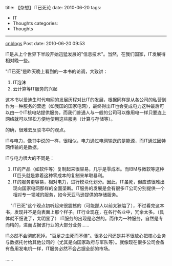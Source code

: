 title: 【杂想】IT已死论
date: 2010-06-20
tags:
  - IT
  - Thoughts
categories:
  - Thoughts
---

[cnblogs](http://www.cnblogs.com/pcy0/archive/2010/06/20/1761226.html) Post date: 2010-06-20 09:53

IT是从上个世界下半段开始迅猛发展的"信息技术"。当然，在我们国家，IT发展得相对晚一些。

"IT已死"是昨天晚上看到的一本书的论调，大致讲：

1.  IT泡沫
2.  云计算等IT服务的兴起

这本书以爱迪生时代电网的发展历程对比IT的发展，根据同样是从各公司的私营到作为一种服务的营运（如我国的国家电网），最终得出IT也会变成电力这种最后可以由一个IT核电站提供服务，而我们普通人与一般的公司可以像用电一样只要连上网络就可以轻松方便地使用这些服务（计算与存储等）。

的确，很难去反驳书中的观点。

IT与电力，像书中说的一样，很相似，电力通过电网输送的是能源，而IT通过因特网传输的是数据。

IT与电力很大的不同是：

1.  IT的产品（如软件等）复制起来很容易，几乎是零成本。而IBM与微软等这种IT巨头就是靠着这种零成本的复制来牟取暴利。
2.  IT的服务更容易，相对电力，进行模块化划分。因此，IT虽死，但应该很难出现向国家电网那样的全面垄断。IT服务的发展是会有很多IT公司分别提供一个相对专一领域的服务，如今天亚马逊提供的存储服务。

    "IT已死"这个观点初听起来很震撼的（可能鄙人以前太狭隘了），不过看完这本书，发现并不是向表面上那个样子。IT行业现在，在各行各业中，冗余太多。（具体就不细说了，太明显了） IT服务的出现是必然的。而作为一种服务，自然是专而精的，进而占据该行业的大部分业务……

IT必然不会彻底死掉。"百足之虫死而不僵"。很多公司还是并不很放心把核心业务与数据托付给其他公司的（尤其是向国家政府与军队等）。就像现在很多公司会备有备用发电机一样，IT服务必然不会占据全部的市场。

……
